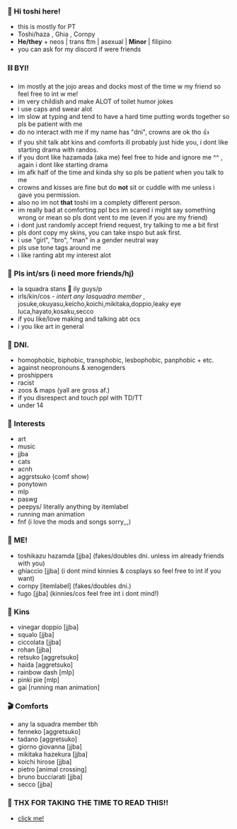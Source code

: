 ### 🦇 Hi toshi here!

- this is mostly for PT 
- Toshi/haza , Ghia , Cornpy
- **He/they** + neos | trans ftm | asexual | **Minor** | filipino
- you can ask for my discord if were friends 

### ⛓ BYI!
- im mostly at the jojo areas and docks most of the time w my friend so feel free to int w me! 
- im very childish and make ALOT of toilet humor jokes
- i use caps and swear alot
- im slow at typing and tend to have a hard time putting words together so pls be patient with me
- do no interact with me if my name has "dni", crowns are ok tho 👍
- if you shit talk abt kins and comforts ill probably just hide you, i dont like starting drama with randos.
- if you dont like hazamada (aka me) feel free to hide and ignore me ^^ , again i dont like starting drama
- im afk half of the time and kinda shy so pls be patient when you talk to me
- crowns and kisses are fine but do **not** sit or cuddle with me unless i gave you permission.
- also no im not **that** toshi im a complety different person.
- im really bad at comforting ppl bcs im scared i might say something wrong or mean so pls dont vent to me (even if you are my friend)
- i dont just randomly accept friend request, try talking to me a bit first
- pls dont copy my skins, you can take inspo but ask first.
- i use "girl", "bro", "man" in a gender neutral way
- pls use tone tags around me
- i like ranting abt my interest alot

### 💌 Pls int/srs (i need more friends/hj)
- la squadra stans 👑 ily guys/p
- irls/kin/cos - *intert any lasquadra member* , josuke,okuyasu,keicho,koichi,mikitaka,doppio,leaky eye luca,hayato,kosaku,secco
- if you like/love making and talking abt ocs
- i you like art in general

### 💢 DNI.
- homophobic, biphobic, transphobic, lesbophobic, panphobic + etc.
- against neopronouns & xenogenders
- proshippers
- racist
- zoos & maps (yall are gross af.)
- if you disrespect and touch ppl with TD/TT
- under 14

### 🦷 Interests
- art
- music 
- jjba
- cats
- acnh
- aggrstsuko (comf show)
- ponytown
- mlp
- paswg
- peepys/ literally anything by itemlabel
- running man animation
- fnf (i love the mods and songs sorry,,,)

### 💫 ME!
- toshikazu hazamda [jjba] (fakes/doubles dni. unless im already friends with you)
- ghiaccio [jjba] (i dont mind kinnies & cosplays so feel free to int if you want)
- cornpy [itemlabel] (fakes/doubles dni.)
- fugo [jjba] (kinnies/cos feel free int i dont mind!)

### 💉 Kins
- vinegar doppio [jjba]
- squalo [jjba]
- ciccolata [jjba]
- rohan [jjba]
- retsuko [aggretsuko]
- haida [aggretsuko]
- rainbow dash [mlp]
- pinki pie [mlp]
- gai [running man animation]

### 🎬 Comforts
- any la squadra member tbh
- fenneko [aggretsuko]
- tadano [aggretsuko]
- giorno giovanna [jjba]
- mikitaka hazekura [jjba]
- koichi hirose [jjba]
- pietro [animal crossing]
- bruno bucciarati [jjba]
- secco [jjba]

### 📎 THX FOR TAKING THE TIME TO READ THIS!!
- [click me!](https://youtu.be/dQw4w9WgXcQ)
